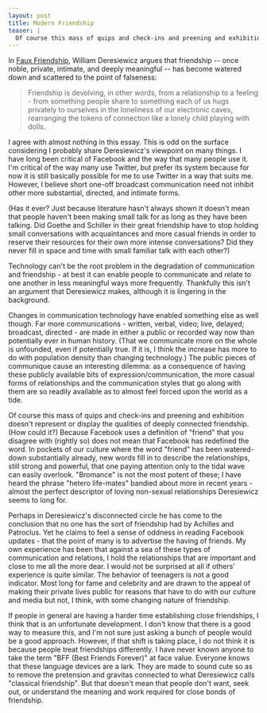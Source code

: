 ```yaml
---
layout: post
title: Modern Friendship
teaser: |
  Of course this mass of quips and check-ins and preening and exhibition doesn't represent or display the qualities of deeply connected friendship. (How could it?)
---
```


In [Faux Friendship](http://chronicle.com/article/Faux-Friendship/49308/), William Deresiewicz argues that friendship -- once noble, private, intimate, and deeply meaningful -- has become watered down and scattered to the point of falseness:

> Friendship is devolving, in other words, from a relationship to a feeling - from something people share to something each of us hugs privately to ourselves in the loneliness of our electronic caves, rearranging the tokens of connection like a lonely child playing with dolls.

I agree with almost nothing in this essay. This is odd on the surface considering I probably share Deresiewicz's viewpoint on many things. I have long been critical of Facebook and the way that many people use it. I'm critical of the way many use Twitter, but prefer its system because for now it is still basically possible for me to use Twitter in a way that suits me. However, I believe short one-off broadcast communication need not inhibit other more substantial, directed, and intimate forms.

(Has it ever? Just because literature hasn't always shown it doesn't mean that people haven't been making small talk for as long as they have been talking. Did Goethe and Schiller in their great friendship have to stop holding small conversations with acquaintances and more casual friends in order to reserve their resources for their own more intense conversations? Did they never fill in space and time with small familiar talk with each other?)

Technology can't be the root problem in the degradation of communication and friendship - at best it can enable people to communicate and relate to one another in less meaningful ways more frequently. Thankfully this isn't an argument that Deresiewicz makes, although it is lingering in the background.

Changes in communication technology have enabled something else as well though. Far more communications - written, verbal, video; live, delayed; broadcast, directed - are made in either a public or recorded way now than potentially ever in human history. (That we communicate more on the whole is unfounded, even if potentially true. If it is, I think the increase has more to do with population density than changing technology.) The public pieces of communique cause an interesting dilemma: as a consequence of having these publicly available bits of expression/communication, the more casual forms of relationships and the communication styles that go along with them are so readily available as to almost feel forced upon the world as a tide.

Of course this mass of quips and check-ins and preening and exhibition doesn't represent or display the qualities of deeply connected friendship. (How could it?) Because Facebook uses a definition of "friend" that you disagree with (rightly so) does not mean that Facebook has redefined the word. In pockets of our culture where the word "friend" has been watered-down substantially already, new words fill in to describe the relationships, still strong and powerful, that one paying attention only to the tidal wave can easily overlook. "Bromance" is not the most potent of these; I have heard the phrase "hetero life-mates" bandied about more in recent years - almost the perfect descriptor of loving non-sexual relationships Deresiewicz seems to long for.

Perhaps in Deresiewicz's disconnected circle he has come to the conclusion that no one has the sort of friendship had by Achilles and Patroclus. Yet he claims to feel a sense of oddness in reading Facebook updates - that the point of many is to advertise the having of friends. My own experience has been that against a sea of these types of communication and relations, I hold the relationships that are important and close to me all the more dear. I would not be surprised at all if others' experience is quite similar. The behavior of teenagers is not a good indicator. Most long for fame and celebrity and are drawn to the appeal of making their private lives public for reasons that have to do with our culture and media but not, I think, with some changing nature of friendship.

If people in general are having a harder time establishing close friendships, I think that is an unfortunate development. I don't know that there is a good way to measure this, and I'm not sure just asking a bunch of people would be a good approach. However, if that shift is taking place, I do not think it is because people treat friendships differently. I have never known anyone to take the term "BFF (Best Friends Forever)" at face value. Everyone knows that these language devices are a lark. They are made to sound cute so as to remove the pretension and gravitas connected to what Deresiewicz calls "classical friendship". But that doesn't mean that people don't want, seek out, or understand the meaning and work required for close bonds of friendship.
